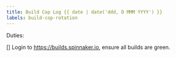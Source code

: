 ```yaml
---
title: Build Cop Log {{ date | date('ddd, D MMM YYYY') }}
labels: build-cop-rotation
---
```


Duties:

[] Login to https://builds.spinnaker.io, ensure all builds are green.

